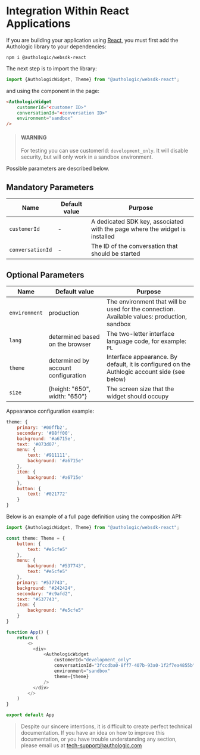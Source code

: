 # Integration Within React Applications

If you are building your application using [React](https://react.dev/), you must first add the Authologic library to your dependencies:

<!--
title: "Library installation"
-->
```shell
npm i @authologic/websdk-react
```

The next step is to import the library:

<!--
title: "Import in page definition"
-->
```javascript
import {AuthologicWidget, Theme} from "@authologic/websdk-react";
```

and using the component in the page:

<!--
title: "Component Usage"
-->
```html
<AuthologicWidget 
    customerId="<customer ID>"
    conversationId="<conversation ID>"
    environment="sandbox"
/>
```

<!-- theme: warning -->
> #### WARNING
>
> For testing you can use customerId: `development_only`. It will disable security, but will
> only work in a sandbox environment.

Possible parameters are described below.

## Mandatory Parameters

| Name | Default value | Purpose |
| -------- | -------- | ------- |
| `customerId` | - | A dedicated SDK key, associated with the page where the widget is installed |
| `conversationId` | - | The ID of the conversation that should be started |

## Optional Parameters

| Name | Default value | Purpose |
| ------- | ------- | ------- |
| `environment` | production | The environment that will be used for the connection. Available values: production, sandbox |
| `lang` | determined based on the browser | The two-letter interface language code, for example: `PL` |
| `theme` | determined by account configuration | Interface appearance. By default, it is configured on the Authlogic account side (see below) |
| `size` | {height: "650", width: "650"} | The screen size that the widget should occupy |

Appearance configuration example:

<!--
title: "Appearance configuration example"
-->
```javascript
theme: {
    primary: '#00ffb2',
    secondary: '#88ff00',
    background: '#a6715e',
    text: '#073d07',
    menu: {
        text: '#911111',
        background: '#a6715e'
    },
    item: {
        background: '#a6715e'
    },
    button: {
        text: '#021772'
    }
}
```

Below is an example of a full page definition using the composition API:

<!--
title: "Page Example"
-->
```javascript
import {AuthologicWidget, Theme} from "@authologic/websdk-react";

const theme: Theme = {
    button: {
        text: "#e5cfe5"
    },
    menu: {
        background: "#537743",
        text: "#e5cfe5"
    },
    primary: "#537743",
    background: "#242424",
    secondary: "#c9afd2",
    text: "#537743",
    item: {
        background: "#e5cfe5"
    }
}

function App() {
    return (
        <>
          <div>
              <AuthologicWidget
                  customerId="development_only"
                  conversationId="3fccdba0-8ff7-407b-93a0-1f2f7ea4855b"
                  environment="sandbox"
                  theme={theme}
              />
          </div>
        </>
    )
}

export default App
```

<!-- theme: info -->
>
> Despite our sincere intentions, it is difficult to create perfect technical documentation.
> If you have an idea on how to improve this documentation, or you have trouble understanding any section,
> please email us at tech-support@authologic.com
